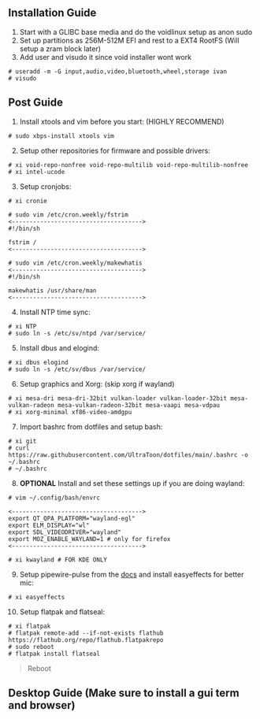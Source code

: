 ## Installation Guide
  1. Start with a GLIBC base media and do the voidlinux setup as anon sudo
  2. Set up partitions as 256M-512M EFI and rest to a EXT4 RootFS (Will setup a zram block later)
  3. Add user and visudo it since void installer wont work
    
    
    # useradd -m -G input,audio,video,bluetooth,wheel,storage ivan
    # visudo
    
## Post Guide
  1. Install xtools and vim before you start: (HIGHLY RECOMMEND)
    
    # sudo xbps-install xtools vim

  2. Setup other repositories for firmware and possible drivers:
    
    # xi void-repo-nonfree void-repo-multilib void-repo-multilib-nonfree
    # xi intel-ucode
    
  3. Setup cronjobs:
    
    
    # xi cronie
    
    # sudo vim /etc/cron.weekly/fstrim
    <------------------------------------->
    #!/bin/sh

    fstrim /
    <------------------------------------->
    
    # sudo vim /etc/cron.weekly/makewhatis
    <------------------------------------->
    #!/bin/sh
    
    makewhatis /usr/share/man
    <------------------------------------->
    
  4. Install NTP time sync:
    
    # xi NTP
    # sudo ln -s /etc/sv/ntpd /var/service/
    
  5. Install dbus and elogind:
  
    # xi dbus elogind
    # sudo ln -s /etc/sv/dbus /var/service/
    
  6. Setup graphics and Xorg: (skip xorg if wayland)
    
    # xi mesa-dri mesa-dri-32bit vulkan-loader vulkan-loader-32bit mesa-vulkan-radeon mesa-vulkan-radeon-32bit mesa-vaapi mesa-vdpau
    # xi xorg-minimal xf86-video-amdgpu
    
  7. Import bashrc from dotfiles and setup bash:
    
    # xi git
    # curl https://raw.githubusercontent.com/UltraToon/dotfiles/main/.bashrc -o ~/.bashrc
    # ~/.bashrc
    
  8. **OPTIONAL** Install and set these settings up if you are doing wayland:
    
    # vim ~/.config/bash/envrc
    
    <------------------------------------->
    export QT_QPA_PLATFORM="wayland-egl"
    export ELM_DISPLAY="wl"
    export SDL_VIDEODRIVER="wayland"
    export MOZ_ENABLE_WAYLAND=1 # only for firefox
    <------------------------------------->
    
    # xi kwayland # FOR KDE ONLY
    
  9. Setup pipewire-pulse from the [docs](https://docs.voidlinux.org/config/media/pipewire.html) and install easyeffects for better mic:
  
    # xi easyeffects
    
  10. Setup flatpak and flatseal:
  
    # xi flatpak
    # flatpak remote-add --if-not-exists flathub https://flathub.org/repo/flathub.flatpakrepo
    # sudo reboot
    # flatpak install flatseal
  > Reboot
    
## Desktop Guide (Make sure to install a gui term and browser)

